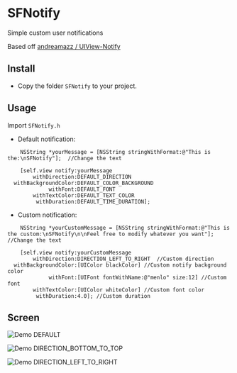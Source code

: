 SFNotify
=============

Simple custom user notifications

Based off [andreamazz / UIView-Notify](https://github.com/andreamazz/UIView-Notify)

Install
--------------------
* Copy the folder ```SFNotify``` to your project.

Usage
--------------------
Import ```SFNotify.h```

* Default notification:

```		objc
    NSString *yourMessage = [NSString stringWithFormat:@"This is the:\nSFNotify"];  //Change the text
    
    [self.view notify:yourMessage
        withDirection:DEFAULT_DIRECTION
  withBackgroundColor:DEFAULT_COLOR_BACKGROUND
             withFont:DEFAULT_FONT
        withTextColor:DEFAULT_TEXT_COLOR
         withDuration:DEFAULT_TIME_DURATION];
```

* Custom notification:

```		objc
    NSString *yourCustomMessage = [NSString stringWithFormat:@"This is the custom:\nSFNotify\n\nFeel free to modify whatever you want"];  //Change the text
    
    [self.view notify:yourCustomMessage
        withDirection:DIRECTION_LEFT_TO_RIGHT  //Custom direction
  withBackgroundColor:[UIColor blackColor] //Custom notify background color
             withFont:[UIFont fontWithName:@"menlo" size:12] //Custom font
        withTextColor:[UIColor whiteColor] //Custom font color
         withDuration:4.0]; //Custom duration

```

Screen
--------------------

![Demo DEFAULT](https://raw.github.com/sferrini/SFNotify/master/Demo/Demo/Screen/DEFAULT.gif)

![Demo DIRECTION_BOTTOM_TO_TOP](https://raw.github.com/sferrini/SFNotify/master/Demo/Demo/Screen/DIRECTION_BOTTOM_TO_TOP.gif)

![Demo DIRECTION_LEFT_TO_RIGHT](https://raw.github.com/sferrini/SFNotify/master/Demo/Demo/Screen/DIRECTION_LEFT_TO_RIGHT.gif)